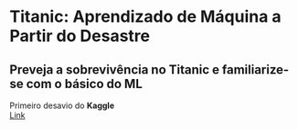
# Titanic: Aprendizado de Máquina a Partir do Desastre

## Preveja a sobrevivência no Titanic e familiarize-se com o básico do ML

Primeiro desavio do **Kaggle**  
[Link](https://www.kaggle.com/c/titanic/)
